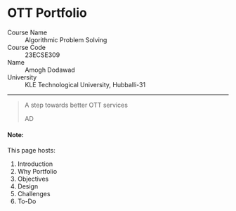 # OTT Portfolio

<dl>
<dt>Course Name</dt>
<dd>Algorithmic Problem Solving</dd>
<dt>Course Code</dt>
<dd>23ECSE309</dd>
<dt>Name</dt>
<dd>Amogh Dodawad</dd>
<dt>University</dt>
<dd>KLE Technological University, Hubballi-31</dd>
</dl>

* * *

> A step towards better OTT services
>
> AD

#### Note:
This page hosts:

1. Introduction
2. Why Portfolio
3. Objectives
4. Design
5. Challenges
6. To-Do



<!-- * * *

### Prerequisites
* Code List 1 [Union-Find](https://github.com/prakashbh/day-today-codes/blob/master/10-union-find-basic.c) concepts. -->